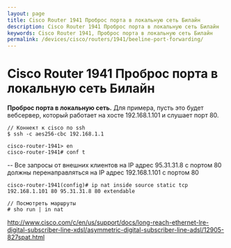 ```yaml
---
layout: page
title: Cisco Router 1941 Проброс порта в локальную сеть Билайн
description: Cisco Router 1941 Проброс порта в локальную сеть Билайн
keywords: Cisco Router 1941, Проброс порта в локальную сеть Билайн
permalink: /devices/cisco/routers/1941/beeline-port-forwarding/
---
```


# Cisco Router 1941 Проброс порта в локальную сеть Билайн

<strong>Проброс порта в локальную сеть.</strong>
Для примера, пусть это будет вебсервер, который работает на хосте 192.168.1.101 и слушает порт 80.

    // Коннект к cisco по ssh
    $ ssh -c aes256-cbc 192.168.1.1

    cisco-router-1941> en
    cisco-router-1941# conf t

-- Все запросы от внешних клиентов на IP адрес 95.31.31.8 с портом 80 должны перенаправляться на IP адрес 192.168.1.101 с портом 80


    cisco-router-1941(config)# ip nat inside source static tcp 192.168.1.101 80 95.31.31.8 80 extendable

<!--

    // Тоже самое для https
    cisco-router-1941(config)# ip nat inside source static tcp 192.168.1.101 443 95.31.31.8 443 extendable

-->

<!-- no ip nat inside source static tcp     192.168.1.101 80 95.31.31.8 80
    no ip nat inside source static tcp 192.168.1.101 443 95.31.31.8 443 -->


    // Посмотреть маршруты
    # sho run | in nat


http://www.cisco.com/c/en/us/support/docs/long-reach-ethernet-lre-digital-subscriber-line-xdsl/asymmetric-digital-subscriber-line-adsl/12905-827spat.html


<!--

http://subnets.ru/forum/viewtopic.php?f=14&t=394

interface Loopback0
ip address 95.31.31.8 255.255.255.255
ip nat outside
ip virtual-reassembly

-->


<!--

en
conf t
interface loopback 1 
ip address 95.31.31.8 255.255.255.0
#exit



-->